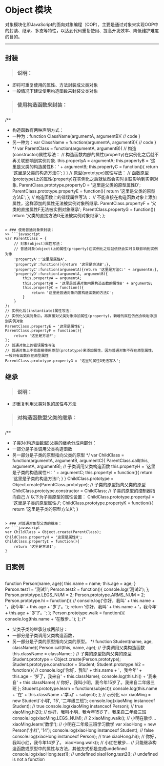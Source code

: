 # Object 模块
对象模块化即JavaScript的面向对象编程（OOP），主要是通过对象来实现OOP中的封装、继承、多态等特性，以达到代码重复使用、提高开发效率、降低维护难度的目的。
***

## 封装
> ### 说明：
* 即将可重复使用的属性、方法封装成父类对象
* 一般情况下建议使用构造函数来封装父类对象

> ### 使用构造函数来封装：
>> ```javascript
/**
 * 构造函数有两种声明方式：
 * 一种为：function ClassName(argumentA, argumentB){ // code }
 * 另一种为：var ClassName = function(argumentA, argumentB){ // code }
 */
var ParentClass = function(argumentA, argumentB){
    // 构造(constructor)属性写法：
    // 构造函数内部的属性(property)在实例化之后就不再关联影响到实例对象.
    this.propertyA = argumentA;
    this.propertyB = '这里是父类的构造属性B：' + argumentB;
    this.propertyC = function(){
        return '这里是父类的构造方法C';
    }
}
// 原型(prototype)属性写法：
// 函数原型(prototype)上的属性(property)在实例化之后就依然会实时关联影响到实例对象.
ParentClass.prototype.propertyD = '这里是父类的原型属性D';
ParentClass.prototype.propertyE = function(){
    return '这里是父类的原型方法E';
};
// 构造函数上的错误属性写法：
// 不能直接在构造函数对象上添加属性，这样添加的属性无法被实例对象所继承.
ParentClass.propertyF = '父类的直接属性F无法被实例对象继承';
ParentClass.propertyG = function(){
    return '父类的直接方法G无法被实例对象继承';
};
```

> ### 使用普通对象来封装：
>> ```javascript
var ParentClass = {
    // 对象(object)属性写法：
    // 普通对象(object)上的属性(property)在实例化之后就依然会实时关联影响到实例对象
    'propertyA':'这里是属性A',
    'propertyB':function(){return '这里是方法B';},
    'propertyC':function(argumentA){return '这里是方法C:' + argumentA;},
    'propertyD':function(argumentA, argumentB){
        this.propertyA = argumentA;
        this.propertyB = '这里是普通对象内置构造函数的属性B' + argumentB;
        this.propertyC = function(){
            return '这里是普通对象内置构造函数的方法C';
        }
    }
};
// 实例化后(instantiate)属性写法：
// 实例化父类对象后，再直接对父类对象添加属性(property)，新增的属性依然会映射添加到实例对象
ParentClass.propertyE = '这里是属性E';
ParentClass.propertyF = function(){
    return '这里是方法F';
};
// 普通对象上的错误属性写法
// 普通对象上不能直接使用原型(prototype)来添加属性，因为普通对象不存在原型属性，一般只有函数存在原型属性
ParentClass.prototype.propertyG = '这里的属性G无法写入';
```

## 继承
> ### 说明：
* 即重复利用父类对象的属性与方法

> ### 对构造函数型父类的继承：
>> ```javascript
/**
 * 子类对(构造函数型)父类的继承分成两部分：
 * 一部分是子类调用父类构造函数
 * 另一部分是子类的原型指向父类的原型
 */
var ChildClass = function(argumentA, argumentB, argumentC){
    ParentClass.call(this, argumentA, argumentB); // 子类调用父类构造函数
    this.propertyH = '这里是子类的构造属性H：' + argumentC;
    this.propertyI = function(){
        return '这里是子类的构造方法I';
    }
}
ChildClass.prototype = Object.create(ParentClass.prototype); // 子类的原型指向父类的原型
ChildClass.prototype.constructor = ChildClass; // 子类的原型的控制器指向自己
// 以下为子类原型的属性设置：
ChildClass.prototype.propertyJ = '这里是子类的原型属性J';
ChildClass.prototype.propertyK = function(){
    return '这里是子类的原型方法K';
}
```

> ### 对普通对象型父类的继承：
>> ```javascript
var ChildClass = Object.create(ParentClass);
ChildClass.propertyH = '这里是属性H';
ChildClass.propertyI = function(){
    return '这里是方法I';
}
```

## 旧案例
>> ```javascript
function Person(name, age){
    this.name = name;
    this.age = age;
}
Person.test1 = '测试1';
Person.test2 = function(){
    console.log('测试2');
};
Person.prototype.LEGS_NUM = 2;
Person.prototype.ARMS_NUM = 2;
Person.prototype.hi = function(){
    // console.log('你好，我叫' + this.name + '，我今年' + this.age + '岁了。');
    return '你好，我叫' + this.name + '，我今年' + this.age + '岁了。';
};
Person.prototype.walk = function(){
    console.log(this.name + '在散步...');
};
/*
 * 父类子类的继承分成两部分：
 * 一部分是子类调用父类构造函数，
 * 另一部分是子类的原型指向父类的原型。
 */
function Student(name, age, className){
    Person.call(this, name, age); // 子类调用父类构造函数
    this.className = className;
}
// 子类的原型指向父类的原型
Student.prototype = Object.create(Person.prototype);
Student.prototype.constructor = Student;
Student.prototype.hi2 = function(){
    // console.log('你好，我叫' + this.name + '，我今年' + this.age + '岁了，我来自' + this.className);
    console.log(this.hi() + '我来自' + this.className) // 你好，我叫小明，我今年15岁了。我来自二年级三班
};
Student.prototype.learn = function(subject){
    console.log(this.name + '在' + this.className +'学习' + subject);
};
// 示例化
var xiaoMing = new Student('小明', '15', '二年级三班');
console.log(xiaoMing instanceof Student); // true
console.log(xiaoMing instanceof Person); // true
xiaoMing.hi2(); // 你好，我叫小明，我今年15岁了，我来自二年级三班
console.log(xiaoMing.LEGS_NUM); // 2
xiaoMing.walk(); // 小明在散步...
xiaoMing.learn('数学'); // 小明在二年级三班学习数学
var xiaoHong = new Person('小红', '14');
console.log(xiaoHong instanceof Student); // false
console.log(xiaoHong instanceof Person); // true
xiaoHong.hi(); // 你好，我叫小红，我今年14岁了。
xiaoHong.walk(); // 小红在散步...
// 只能继承构造函数或原型中的属性与方法，其他方式都是变成undefined
console.log(xiaoHong.test1); // undefined
xiaoHong.test2(); // undefined is not a function
```

